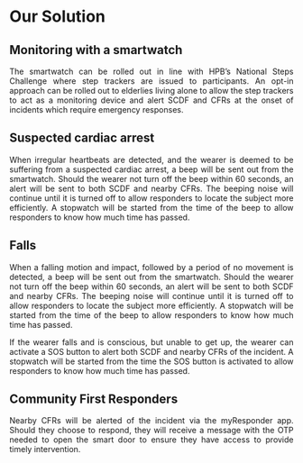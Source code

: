 # Our Solution

## Monitoring with a smartwatch
<p align="justify">
The smartwatch can be rolled out in line with HPB’s National Steps Challenge where step trackers are issued to participants. 
An opt-in approach can be rolled out to elderlies living alone to allow the step trackers to act as a monitoring device and 
alert SCDF and CFRs at the onset of incidents which require emergency responses. </p>

## Suspected cardiac arrest 
<p align="justify">
When irregular heartbeats are detected, and the wearer is deemed to be suffering from a suspected cardiac arrest, a beep will 
be sent out from the smartwatch. Should the wearer not turn off the beep within 60 seconds, an alert will be sent to both SCDF 
and nearby CFRs. The beeping noise will continue until it is turned off to allow responders to locate the subject more efficiently.
A stopwatch will be started from the time of the beep to allow responders to know how much time has passed.</p>

## Falls
<p align="justify">
When a falling motion and impact, followed by a period of no movement is detected, a beep will be sent out from the smartwatch. 
Should the wearer not turn off the beep within 60 seconds, an alert will be sent to both SCDF and nearby CFRs. The beeping noise 
will continue until it is turned off to allow responders to locate the subject more efficiently. A stopwatch will be started from 
the time of the beep to allow responders to know how much time has passed.</p>

<p align="justify">
If the wearer falls and is conscious, but unable to get up, the wearer can activate a SOS button to alert both SCDF and nearby CFRs 
of the incident. A stopwatch will be started from the time the SOS button is activated to allow responders to know how much time has 
passed.</p>


## Community First Responders
<p align="justify">
Nearby CFRs will be alerted of the incident via the myResponder app. Should they choose to respond, they will receive a message with 
the OTP needed to open the smart door to ensure they have access to provide timely intervention.</p>
